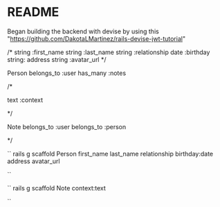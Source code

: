 # README

Began building the backend with devise by using this "https://github.com/DakotaLMartinez/rails-devise-jwt-tutorial"

/*
string :first_name
string :last_name
string :relationship
date :birthday
string: address
string :avatar_url
*/

Person
    belongs_to :user
    has_many :notes

/*

text :context

*/

Note
    belongs_to :user
    belongs_to :person

*/


``
rails g scaffold Person first_name last_name relationship birthday:date address avatar_url

``

``
rails g scaffold Note context:text

``
